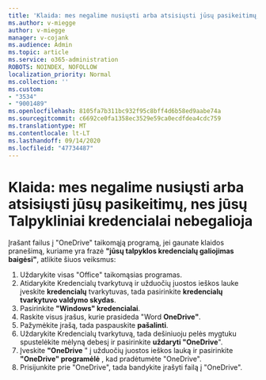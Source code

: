 ```yaml
---
title: 'Klaida: mes negalime nusiųsti arba atsisiųsti jūsų pasikeitimų, nes jūsų Talpykliniai kredencialai nebegalioja'
ms.author: v-miegge
author: v-miegge
manager: v-cojank
ms.audience: Admin
ms.topic: article
ms.service: o365-administration
ROBOTS: NOINDEX, NOFOLLOW
localization_priority: Normal
ms.collection: ''
ms.custom:
- "3534"
- "9001489"
ms.openlocfilehash: 8105fa7b311bc932f95c8bff4d6b58ed9aabe74a
ms.sourcegitcommit: c6692ce0fa1358ec3529e59ca0ecdfdea4cdc759
ms.translationtype: MT
ms.contentlocale: lt-LT
ms.lasthandoff: 09/14/2020
ms.locfileid: "47734487"
---
```

# <a name="error-we-cant-upload-or-download-your-changes-because-your-cached-credentials-have-expired"></a>Klaida: mes negalime nusiųsti arba atsisiųsti jūsų pasikeitimų, nes jūsų Talpykliniai kredencialai nebegalioja

Įrašant failus į "OneDrive" taikomąją programą, jei gaunate klaidos pranešimą, kuriame yra frazė **"jūsų talpyklos kredencialų galiojimas baigėsi"**, atlikite šiuos veiksmus:

1. Uždarykite visas "Office" taikomąsias programas.
1. Atidarykite Kredencialų tvarkytuvą ir užduočių juostos ieškos lauke įveskite **kredencialų** tvarkytuvas, tada pasirinkite **kredencialų tvarkytuvo valdymo skydas**.
1. Pasirinkite **"Windows" kredencialai**.
1. Raskite visus įrašus, kurie prasideda "Word **OneDrive"**.
1. Pažymėkite įrašą, tada paspauskite **pašalinti**.
1. Uždarykite Kredencialų tvarkytuvą, tada dešiniuoju pelės mygtuku spustelėkite mėlyną debesį ir pasirinkite **uždaryti "OneDrive**".
1. Įveskite **"OneDrive** " į užduočių juostos ieškos lauką ir pasirinkite **"OneDrive" programėlė** , kad pradėtumėte "OneDrive".
1. Prisijunkite prie "OneDrive", tada bandykite įrašyti failą į "OneDrive".
